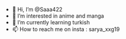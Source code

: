 - 👋 Hi, I’m @Saaa422
- 👀 I’m interested in anime and manga
- 🌱 I’m currently learning turkish
- 📫 How to reach me on insta : sarya_xxg19
